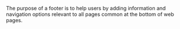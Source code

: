 The purpose of a footer is to help users by adding information and navigation options relevant to all pages common at the bottom of web pages.